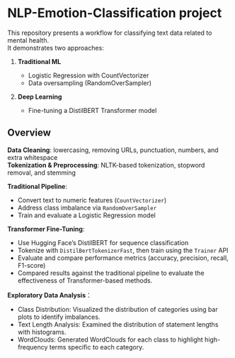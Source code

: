 # NLP-Emotion-Classification project

This repository presents a workflow for classifying text data related to mental health.  
It demonstrates two approaches:

1. **Traditional ML**  
   - Logistic Regression with CountVectorizer  
   - Data oversampling (RandomOverSampler)

2. **Deep Learning**  
   - Fine-tuning a DistilBERT Transformer model

## Overview

**Data Cleaning**: lowercasing, removing URLs, punctuation, numbers, and extra whitespace  
**Tokenization & Preprocessing**: NLTK-based tokenization, stopword removal, and stemming  

**Traditional Pipeline**:  
- Convert text to numeric features (`CountVectorizer`)  
- Address class imbalance via `RandomOverSampler`  
- Train and evaluate a Logistic Regression model

**Transformer Fine-Tuning**:  
- Use Hugging Face’s DistilBERT for sequence classification  
- Tokenize with `DistilBertTokenizerFast`, then train using the `Trainer` API  
- Evaluate and compare performance metrics (accuracy, precision, recall, F1-score)
- Compared results against the traditional pipeline to evaluate the effectiveness of Transformer-based methods.

**Exploratory Data Analysis**：
- Class Distribution: Visualized the distribution of categories using bar plots to identify imbalances.
- Text Length Analysis: Examined the distribution of statement lengths with histograms.
- WordClouds: Generated WordClouds for each class to highlight high-frequency terms specific to each category.
